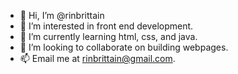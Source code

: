 - 👋 Hi, I’m @rinbrittain
- 👀 I’m interested in front end development.
- 🌱 I’m currently learning html, css, and java.
- 💞️ I’m looking to collaborate on building webpages.
- 📫 Email me at rinbrittain@gmail.com.

<!---
rinbrittain/rinbrittain is a ✨ special ✨ repository because its `README.md` (this file) appears on your GitHub profile.
You can click the Preview link to take a look at your changes.
--->
